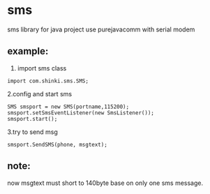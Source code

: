 # sms
sms library for java project use purejavacomm with serial modem


example:
---
1. import sms class
```
import com.shinki.sms.SMS;
```
2.config and start sms
```
SMS smsport = new SMS(portname,115200);	
smsport.setSmsEventListener(new SmsListener());
smsport.start();
```
3.try to send msg
```
smsport.SendSMS(phone, msgtext);
```
note:
---
now msgtext must short to 140byte base on only one sms message.
